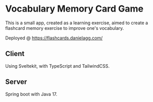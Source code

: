 # Vocabulary Memory Card Game

This is a small app, created as a learning exercise, aimed to create a flashcard memory exercise to improve one's vocabulary.

Deployed @ https://flashcards.danielagg.com/

## Client

Using Sveltekit, with TypeScript and TailwindCSS.

## Server

Spring boot with Java 17.
